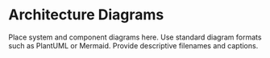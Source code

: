 # Architecture Diagrams

Place system and component diagrams here.  Use standard diagram formats
such as PlantUML or Mermaid.  Provide descriptive filenames and captions.

